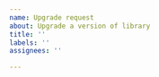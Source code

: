 ```yaml
---
name: Upgrade request
about: Upgrade a version of library
title: ''
labels: ''
assignees: ''

---
```



